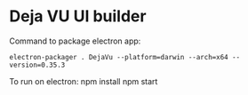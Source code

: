 # Deja VU UI builder

Command to package electron app:

    electron-packager . DejaVu --platform=darwin --arch=x64 --version=0.35.3

To run on electron:
    npm install
    npm start